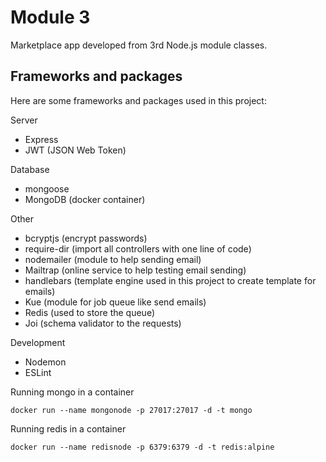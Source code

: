 # Module 3

Marketplace app developed from 3rd Node.js module classes.

## Frameworks and packages

Here are some frameworks and packages used in this project:

Server

-   Express
-   JWT (JSON Web Token)

Database

-   mongoose
-   MongoDB (docker container)

Other

-   bcryptjs (encrypt passwords)
-   require-dir (import all controllers with one line of code)
-   nodemailer (module to help sending email)
-   Mailtrap (online service to help testing email sending)
-   handlebars (template engine used in this project to create template for emails)
-   Kue (module for job queue like send emails)
-   Redis (used to store the queue)
-   Joi (schema validator to the requests)

Development

-   Nodemon
-   ESLint

Running mongo in a container

`docker run --name mongonode -p 27017:27017 -d -t mongo`

Running redis in a container

`docker run --name redisnode -p 6379:6379 -d -t redis:alpine`
